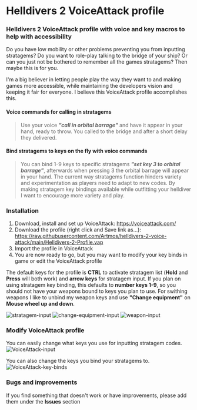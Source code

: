# Helldivers 2 VoiceAttack profile
### Helldivers 2 VoiceAttack profile with voice and key macros to help with accessibility
Do you have low mobility or other problems preventing you from inputting stratagems? Do you want to role-play talking to the bridge of your ship? Or can you just not be bothered to remember all the games stratagems? Then maybe this is for you.

I'm a big believer in letting people play the way they want to and making games more accessible, while maintaining the developers vision and keeping it fair for everyone. I believe this VoiceAttack profile accomplishes this.

#### Voice commands for calling in stratagems
> Use your voice **_"call in orbital barrage"_** and have it appear in your hand, ready to throw. You called to the bridge and after a short delay they delivered.

#### Bind stratagems to keys on the fly with voice commands
> You can bind 1-9 keys to specific stratagems **_"set key 3 to orbital barrage"_**, afterwards when pressing 3 the orbital barrage will appear in your hand. The current way stratagems function hinders variety and experimentation as players need to adapt to new codes. By making stratagem key bindings available while outfitting your helldiver I want to encourage more variety and play.


### Installation
1. Download, install and set up VoiceAttack: https://voiceattack.com/
2. Download the profile (right click and Save link as...): https://raw.githubusercontent.com/Artmos/helldivers-2-voice-attack/main/Helldivers-2-Profile.vap
3. Import the profile in VoiceAttack
4. You are now ready to go, but you may want to modify your key binds in game or edit the VoiceAttack profile

The default keys for the profile is **CTRL** to activate stratagem list (**Hold** and **Press** will both work) and **arrow keys** for stratagem input.
If you plan on using stratagem key binding, this defaults to **number keys 1-9**, so you should not have your weapons bound to keys you plan to use. For swithing weapons I like to unbind my weapon keys and use **"Change equipment"** on **Mouse wheel up and down**.

![stratagem-input](https://github.com/Artmos/helldivers-2-voice-attack/assets/187554/8088ffee-9419-4b44-9543-8c96ba001114)
![change-equipment-input](https://github.com/Artmos/helldivers-2-voice-attack/assets/187554/aba8054c-e414-4b5d-9def-e80bc57c5f5b)
![weapon-input](https://github.com/Artmos/helldivers-2-voice-attack/assets/187554/d588069e-39a8-4559-9f82-1237a0569a1d)


### Modify VoiceAttack profile
You can easily change what keys you use for inputting stratagem codes.
![VoiceAttack-input](https://github.com/Artmos/helldivers-2-voice-attack/assets/187554/cc531ec4-ae7f-4b1c-8648-a6c13a708f97)

You can also change the keys you bind your stratagems to.
![VoiceAttack-key-binds](https://github.com/Artmos/helldivers-2-voice-attack/assets/187554/e4c6353a-5c95-4eb7-bade-387315546e07)


### Bugs and improvements
If you find something that doesn't work or have improvements, please add them under the **Issues** section
